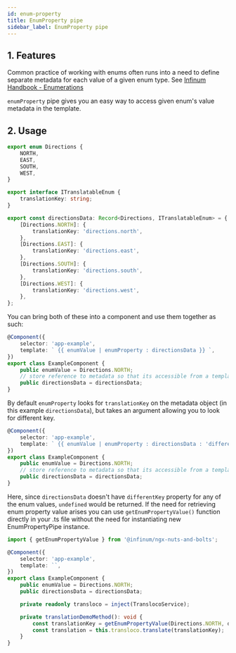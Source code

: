 ```yaml
---
id: enum-property
title: EnumProperty pipe
sidebar_label: EnumProperty pipe
---
```


## 1. Features

Common practice of working with enums often runs into a need to define separate metadata for each value of a given enum type. See [Infinum Handbook - Enumerations](https://infinum.com/handbook/frontend/angular/angular-guidelines-and-best-practices/file-and-module-organization-and-naming#enumerations)

`enumProperty` pipe gives you an easy way to access given enum's value metadata in the template.

## 2. Usage

```ts
export enum Directions {
	NORTH,
	EAST,
	SOUTH,
	WEST,
}

export interface ITranslatableEnum {
	translationKey: string;
}

export const directionsData: Record<Directions, ITranslatableEnum> = {
	[Directions.NORTH]: {
		translationKey: 'directions.north',
	},
	[Directions.EAST]: {
		translationKey: 'directions.east',
	},
	[Directions.SOUTH]: {
		translationKey: 'directions.south',
	},
	[Directions.WEST]: {
		translationKey: 'directions.west',
	},
};
```

You can bring both of these into a component and use them together as such:

```ts
@Component({
	selector: 'app-example',
	template: ` {{ enumValue | enumProperty : directionsData }} `,
})
export class ExampleComponent {
	public enumValue = Directions.NORTH;
	// store reference to metadata so that its accessible from a template
	public directionsData = directionsData;
}
```

By default `enumProperty` looks for `translationKey` on the metadata object (in this example `directionsData`), but takes an argument allowing you to look for different key.

```ts
@Component({
	selector: 'app-example',
	template: ` {{ enumValue | enumProperty : directionsData : 'differentKey' }} `,
})
export class ExampleComponent {
	public enumValue = Directions.NORTH;
	// store reference to metadata so that its accessible from a template
	public directionsData = directionsData;
}
```

Here, since `directionsData` doesn't have `differentKey` property for any of the enum values, `undefined` would be returned.
If the need for retrieving enum property value arises you can use `getEnumPropertyValue()` function directly in your .ts file without the need for instantiating new EnumPropertyPipe instance.

```ts
import { getEnumPropertyValue } from '@infinum/ngx-nuts-and-bolts';

@Component({
	selector: 'app-example',
	template: ``,
})
export class ExampleComponent {
	public enumValue = Directions.NORTH;
	public directionsData = directionsData;

	private readonly transloco = inject(TranslocoService);

	private translationDemoMethod(): void {
		const translationKey = getEnumPropertyValue(Directions.NORTH, directionsData);
		const translation = this.transloco.translate(translationKey);
	}
}
```
